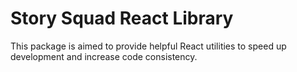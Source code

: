 # Story Squad React Library

This package is aimed to provide helpful React utilities to speed up development and increase code consistency.
